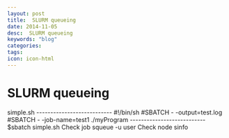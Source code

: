 ```yaml
---
layout: post
title:  SLURM queueing
date: 2014-11-05
desc:  SLURM queueing
keywords: "blog"
categories: 
tags: 
icon: icon-html
---
```


# SLURM queueing

simple.sh \--------------------------- #!/bin/sh #SBATCH - -output=test.log #SBATCH - -job-name=test1 ./myProgram \--------------------------- $sbatch simple.sh Check job squeue -u user Check node sinfo
